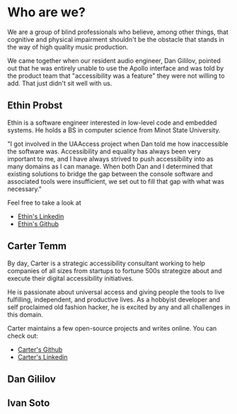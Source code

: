 <!--
.. title: About us
.. slug: about-us
.. description: Learn more about the project and team behind UA Access.
.. type: text
-->

# Who are we?

We are a group of blind professionals who believe, among other things, that cognitive and physical impairment shouldn't be the obstacle that stands in the way of high quality music production.

We came together when our resident audio engineer, Dan Gililov, pointed out that he was entirely unable to use the Apollo interface and was told by the product team that "accessibility was a feature" they were not willing to add. That just didn't sit well with us.

## Ethin Probst

Ethin is a software engineer interested in low-level code and embedded systems. He holds a BS in computer science from Minot State University.

"I got involved in the UAAccess project when Dan told me how inaccessible the software was. Accessibility and equality has always been very important to me, and I have always strived to push accessibility into as many domains as I can manage. When both Dan and I determined that existing solutions to bridge the gap between the console software and associated tools were insufficient, we set out to fill that gap with what was necessary."

Feel free to take a look at

* [Ethin's Linkedin](https://www.linkedin.com/in/ethin-probst-6344b5182)
* [Ethin's Github](https://github.com/ethindp)

## Carter Temm

By day, Carter is a strategic accessibility consultant working to help companies of all sizes from startups to fortune 500s strategize about and execute their digital accessibility initiatives.

He is passionate about universal access and giving people the tools to live fulfilling, independent, and productive lives. As a hobbyist developer and self proclaimed old fashion hacker, he is excited by any and all challenges in this domain.

Carter maintains a few open-source projects and writes online. You can check out:

* [Carter's Github](https://github.com/cartertemm)
* [Carter's Linkedin](https://www.linkedin.com/in/carter-temm-47081a188)

## Dan Gililov

## Ivan Soto
